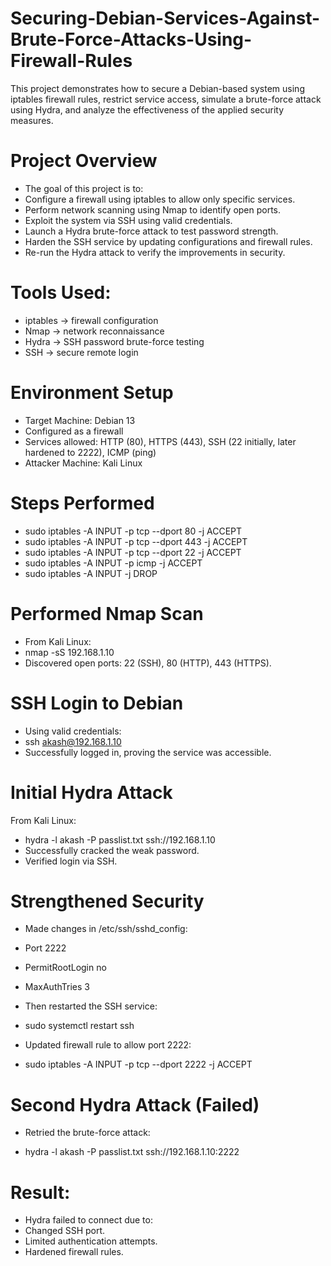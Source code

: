 # Securing-Debian-Services-Against-Brute-Force-Attacks-Using-Firewall-Rules
This project demonstrates how to secure a Debian-based system using iptables firewall rules, restrict service access, simulate a brute-force attack using Hydra, and analyze the effectiveness of the applied security measures.
# Project Overview 

- The goal of this project is to:
- Configure a firewall using iptables to allow only specific services.
- Perform network scanning using Nmap to identify open ports.
- Exploit the system via SSH using valid credentials.
- Launch a Hydra brute-force attack to test password strength.
- Harden the SSH service by updating configurations and firewall rules.
- Re-run the Hydra attack to verify the improvements in security.

# Tools Used:

- iptables → firewall configuration
- Nmap → network reconnaissance
- Hydra → SSH password brute-force testing
- SSH → secure remote login

# Environment Setup

- Target Machine: Debian 13
- Configured as a firewall
- Services allowed: HTTP (80), HTTPS (443), SSH (22 initially, later hardened to 2222), ICMP (ping)
- Attacker Machine: Kali Linux

# Steps Performed 

- sudo iptables -A INPUT -p tcp --dport 80 -j ACCEPT
- sudo iptables -A INPUT -p tcp --dport 443 -j ACCEPT
- sudo iptables -A INPUT -p tcp --dport 22 -j ACCEPT
- sudo iptables -A INPUT -p icmp -j ACCEPT
- sudo iptables -A INPUT -j DROP

# Performed Nmap Scan

- From Kali Linux:
- nmap -sS 192.168.1.10
- Discovered open ports: 22 (SSH), 80 (HTTP), 443 (HTTPS).

# SSH Login to Debian

- Using valid credentials:
- ssh akash@192.168.1.10
- Successfully logged in, proving the service was accessible.

# Initial Hydra Attack

From Kali Linux:

- hydra -l akash -P passlist.txt ssh://192.168.1.10
- Successfully cracked the weak password.
- Verified login via SSH.

# Strengthened Security

- Made changes in /etc/ssh/sshd_config:

- Port 2222
- PermitRootLogin no
- MaxAuthTries 3

- Then restarted the SSH service:

- sudo systemctl restart ssh

- Updated firewall rule to allow port 2222:

- sudo iptables -A INPUT -p tcp --dport 2222 -j ACCEPT

# Second Hydra Attack (Failed)

- Retried the brute-force attack:

- hydra -l akash -P passlist.txt ssh://192.168.1.10:2222


# Result:
- Hydra failed to connect due to:
- Changed SSH port.
- Limited authentication attempts.
- Hardened firewall rules.

